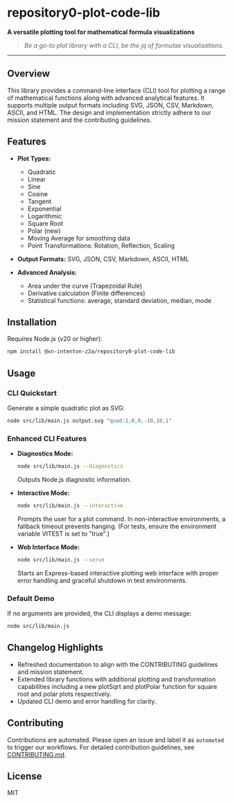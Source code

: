 # repository0-plot-code-lib

**A versatile plotting tool for mathematical formula visualizations**

> _Be a go-to plot library with a CLI, be the jq of formulae visualisations._

---

## Overview

This library provides a command-line interface (CLI) tool for plotting a range of mathematical functions along with advanced analytical features. It supports multiple output formats including SVG, JSON, CSV, Markdown, ASCII, and HTML. The design and implementation strictly adhere to our mission statement and the contributing guidelines.

## Features

- **Plot Types:**
  - Quadratic
  - Linear
  - Sine
  - Cosine
  - Tangent
  - Exponential
  - Logarithmic
  - Square Root
  - Polar (new)
  - Moving Average for smoothing data
  - Point Transformations: Rotation, Reflection, Scaling

- **Output Formats:** SVG, JSON, CSV, Markdown, ASCII, HTML

- **Advanced Analysis:**
  - Area under the curve (Trapezoidal Rule)
  - Derivative calculation (Finite differences)
  - Statistical functions: average, standard deviation, median, mode

## Installation

Requires Node.js (v20 or higher):

```bash
npm install @xn-intenton-z2a/repository0-plot-code-lib
```

## Usage

### CLI Quickstart

Generate a simple quadratic plot as SVG:

```bash
node src/lib/main.js output.svg "quad:1,0,0,-10,10,1"
```

### Enhanced CLI Features

- **Diagnostics Mode:**

  ```bash
  node src/lib/main.js --diagnostics
  ```
  Outputs Node.js diagnostic information.

- **Interactive Mode:**

  ```bash
  node src/lib/main.js --interactive
  ```
  Prompts the user for a plot command. In non-interactive environments, a fallback timeout prevents hanging. (For tests, ensure the environment variable VITEST is set to "true".)

- **Web Interface Mode:**

  ```bash
  node src/lib/main.js --serve
  ```
  Starts an Express-based interactive plotting web interface with proper error handling and graceful shutdown in test environments.

### Default Demo

If no arguments are provided, the CLI displays a demo message:

```bash
node src/lib/main.js
```

## Changelog Highlights

- Refreshed documentation to align with the CONTRIBUTING guidelines and mission statement.
- Extended library functions with additional plotting and transformation capabilities including a new plotSqrt and plotPolar function for square root and polar plots respectively.
- Updated CLI demo and error handling for clarity.

## Contributing

Contributions are automated. Please open an issue and label it as `automated` to trigger our workflows. For detailed contribution guidelines, see [CONTRIBUTING.md](CONTRIBUTING.md).

## License

MIT
